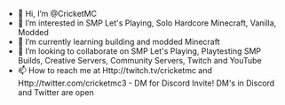 - 👋 Hi, I’m @CricketMC
- 👀 I’m interested in SMP Let's Playing, Solo Hardcore Minecraft, Vanilla, Modded
- 🌱 I’m currently learning building and modded Minecraft
- 💞️ I’m looking to collaborate on SMP Let's Playing, Playtesting SMP Builds, Creative Servers, Community Servers, Twitch and YouTube
- 📫 How to reach me at Http://twitch.tv/cricketmc and Http://twitter.com/cricketmc3 - DM for Discord Invite! DM's in Discord and Twitter are open

<!---
CricketMC/CricketMC is a ✨ special ✨ repository because its `README.md` (this file) appears on your GitHub profile.
You can click the Preview link to take a look at your changes.
--->
